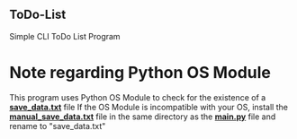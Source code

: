 ## ToDo-List
Simple CLI ToDo List Program

# Note regarding Python OS Module
This program uses Python OS Module to check for the existence of a **<ins>save_data.txt</ins>** file
If the OS Module is incompatible with your OS, install the **<ins>manual_save_data.txt<ins>** file in the same directory as the **<ins>main.py<ins>** file and rename to "save_data.txt"
